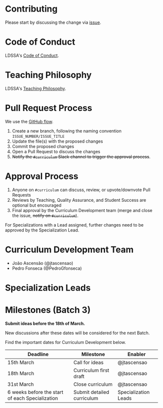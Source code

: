 # Contributing

Please start by discussing the change via [issue](https://github.com/LDSSA/curriculum-development/issues).

# Code of Conduct

LDSSA's [Code of Conduct](https://github.com/LDSSA/wiki/wiki/Code-of-Conduct).

# Teaching Philosophy

LDSSA's [Teaching Philosophy](https://github.com/LDSSA/wiki/wiki/Teaching-Philosophy).

# Pull Request Process

We use the [GitHub flow](https://guides.github.com/introduction/flow/).

1. Create a new branch, following the naming convention `ISSUE_NUMBER/ISSUE_TITLE`
2. Update the file(s) with the proposed changes
3. Commit the proposed changes
4. Open a Pull Request to discuss the changes
5. ~~Notify the `#curriculum` Slack channel to trigger the approval process~~.

# Approval Process

1. Anyone on `#curriculum` can discuss, review, or upvote/downvote Pull Requests
2. Reviews by Teaching, Quality Assurance, and Student Success are optional but encouraged
3. Final approval by the Curriculum Development team (merge and close the issue, ~~notify on `#curriculum`~~).

For Specializations with a Lead assigned, further changes need to be approved by the Specialization Lead.

# Curriculum Development Team

* João Ascensão (@jtascensao)
* Pedro Fonseca (@PedroGfonseca)

# Specialization Leads

# Milestones (Batch 3)

**Submit ideas before the 18th of March.**

New discussions after these dates will be considered for the next Batch.

Find the important dates for Curriculum Development below.

| Deadline                                          | Milestone                  | Enabler     |
|---------------------------------------------------|----------------------------|-------------|
| 15th March                                        | Call for ideas             | @jtascensao |
| 18th March                                        | Curriculum first draft     | @jtascensao |
| 31st March                                        | Close curriculum           | @jtascensao |
| 6 weeks before the start of each Specialization   | Submit detailed curriculum | Specialization Leads |
